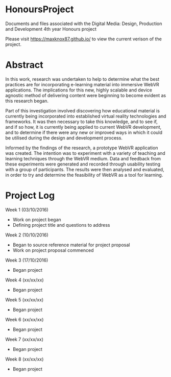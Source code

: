 # HonoursProject
Documents and files associated with the Digital Media: Design, Production and Development 4th year Honours project

Please visit https://maxknox87.github.io/ to view the current verison of the project.

# Abstract

In this work, research was undertaken to help to determine what the best practices are for incorporating e-learning material into immersive WebVR applications. The implications for this new, highly scalable and device agnostic method of delivering content were beginning to become evident as this research began.

Part of this investigation involved discovering how educational material is currently being incorporated into established virtual reality technologies and frameworks. It was then necessary to take this knowledge, and to see if, and if so how, it is currently being applied to current WebVR development, and to determine if there were any new or improved ways in which it could be utilised during the design and development process.

Informed by the findings of the research, a prototype WebVR application was created. The intention was to experiment with a variety of teaching and learning techniques through the WebVR medium. Data and feedback from these experiments were generated and recorded through usability testing with a group of participants. The results were then analysed and evaluated, in order to try and determine the feasibility of WebVR as a tool for learning.



# Project Log

Week 1 (03/10/2016)
 - Work on project began
 - Defining project title and questions to address
 
Week 2 (10/10/2016)
 - Began to source reference material for project proposal
 - Work on project proposal commenced
 
Week 3 (17/10/2016)
 - Began project
 
Week 4 (xx/xx/xx)
 - Began project
 
Week 5 (xx/xx/xx)
 - Began project

Week 6 (xx/xx/xx)
 - Began project
 
Week 7 (xx/xx/xx)
 - Began project
 
Week 8 (xx/xx/xx)
 - Began project


